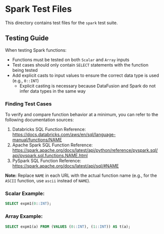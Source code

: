 <!---
  Licensed to the Apache Software Foundation (ASF) under one
  or more contributor license agreements.  See the NOTICE file
  distributed with this work for additional information
  regarding copyright ownership.  The ASF licenses this file
  to you under the Apache License, Version 2.0 (the
  "License"); you may not use this file except in compliance
  with the License.  You may obtain a copy of the License at

    http://www.apache.org/licenses/LICENSE-2.0

  Unless required by applicable law or agreed to in writing,
  software distributed under the License is distributed on an
  "AS IS" BASIS, WITHOUT WARRANTIES OR CONDITIONS OF ANY
  KIND, either express or implied.  See the License for the
  specific language governing permissions and limitations
  under the License.
-->

# Spark Test Files

This directory contains test files for the `spark` test suite.

## Testing Guide

When testing Spark functions:

- Functions must be tested on both `Scalar` and `Array` inputs
- Test cases should only contain `SELECT` statements with the function being tested
- Add explicit casts to input values to ensure the correct data type is used (e.g., `0::INT`)
  - Explicit casting is necessary because DataFusion and Spark do not infer data types in the same way

### Finding Test Cases

To verify and compare function behavior at a minimum, you can refer to the following documentation sources:

1. Databricks SQL Function Reference:
   https://docs.databricks.com/aws/en/sql/language-manual/functions/NAME
2. Apache Spark SQL Function Reference:
   https://spark.apache.org/docs/latest/api/python/reference/pyspark.sql/api/pyspark.sql.functions.NAME.html
3. PySpark SQL Function Reference:
   https://spark.apache.org/docs/latest/api/sql/#NAME

**Note:** Replace `NAME` in each URL with the actual function name (e.g., for the `ASCII` function, use `ascii` instead
of `NAME`).

### Scalar Example:

```sql
SELECT expm1(0::INT);
```

### Array Example:

```sql
SELECT expm1(a) FROM (VALUES (0::INT), (1::INT)) AS t(a);
```
